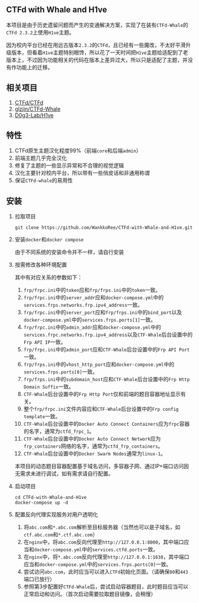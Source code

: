 ## CTFd with Whale and H1ve

本项目是由于历史遗留问题而产生的变通解决方案，实现了在装有`CTFd-Whale`的`CTFd 2.3.2`上使用`H1ve`主题。

因为校内平台已经在用远古版本`2.3.2`的`CTFd`，且已经有一些魔改，不太好平滑升级版本，但看着`H1ve`主题特别眼馋，所以花了一天时间把`H1ve`主题给适配到了老版本上，不过因为功能相关的代码在版本上差异过大，所以只是适配了主题，并没有作功能上的迁移。

## 相关项目

1. [CTFd/CTFd](https://github.com/CTFd/CTFd)
2. [glzjin/CTFd-Whale](https://github.com/glzjin/CTFd-Whale)
3. [D0g3-Lab/H1ve](https://github.com/D0g3-Lab/H1ve)

## 特性

1. CTFd原生主题汉化程度99%（前端`core`和后端`admin`）
2. 前端主题几乎完全汉化
3. 修复了主题的一些显示异常和不合理的视觉逻辑
4. 汉化主要针对校内平台，所以带有一些俏皮话和非通用称谓
5. 保证`CTFd-whale`的易用性

## 安装

1. 拉取项目

   ```shell
   git clone https://github.com/WankkoRee/CTFd-with-Whale-and-H1ve.git
   ```

2. 安装`docker`和`docker compose`

   由于不同系统的安装命令并不一样，请自行安装

3. 按需修改各种环境配置

   其中有对应关系的参数如下：

   1. `frp/frpc.ini`中的`token`应和`frp/frps.ini`中的`token`一致。
   2. `frp/frpc.ini`中的`server_addr`应和`docker-compose.yml`中的`services.frps.networks.frp.ipv4_address`一致。
   3. `frp/frpc.ini`中的`server_port`应和`frp/frps.ini`中的`bind_port`以及`docker-compose.yml`中的`services.frps.ports[1]`一致。
   4. `frp/frpc.ini`中的`admin_addr`应和`docker-compose.yml`中的`services.frpc.networks.frp.ipv4_address`以及`CTF-Whale`后台设置中的`Frp API IP`一致。
   5. `frp/frpc.ini`中的`admin_port`应和`CTF-Whale`后台设置中的`Frp API Port`一致。
   6. `frp/frps.ini`中的`vhost_http_port`应和`docker-compose.yml`中的`services.frps.ports[0]`一致。
   7. `frp/frps.ini`中的`subdomain_host`应和`CTF-Whale`后台设置中的`Frp Http Domain Suffix`一致。
   8. `CTF-Whale`后台设置中的`Frp Http Port`仅和前端的题目容器地址显示有关。
   9. 整个`frp/frpc.ini`文件内容应和`CTF-Whale`后台设置中的`Frp config template`一致。
   10. `CTF-Whale`后台设置中的`Docker Auto Connect Containers`应为`frpc`容器的名字，通常为`ctfd_frpc_1`。
   11. `CTF-Whale`后台设置中的`Docker Auto Connect Network`应为`frp_containers`网络的名字，通常为`ctfd_frp_containers`。
   12. `CTF-Whale`后台设置中的`Docker Swarm Nodes`通常为`linux-1`。

   本项目的动态题目容器配置基于域名访问，多容器子网、通过IP+端口访问因无需求未进行调试，如有需求请自行配置。

4. 启动项目

   ```shell
   cd CTFd-with-Whale-and-H1ve
   docker-compose up -d
   ```

5. 配置反向代理实现服务对用户透明化

   1. 将`abc.com`和`*.abc.com`解析至目标服务器（当然也可以是子域名，如`ctf.abc.com`和`*.ctf.abc.com`）
   2. 在`nginx`中，将`abc.com`反向代理至`http://127.0.0.1:8000`，其中端口应当和`docker-compose.yml`中的`services.ctfd.ports`一致。
   3. 在`nginx`中，将`*.abc.com`反向代理至`http://127.0.0.1:1638`，其中端口应当和`docker-compose.yml`中的`services.frps.ports[0]`一致。
   4. 尝试访问`abc.com`，此时应当可以进入`CTFd`初始化页面。（请确保`80`和`443`端口已放行）
   5. 参照第3步配置好`CTFd-Whale`后，尝试启动容器题目，此时题目应当可以正常启动和访问。（首次启动需要拉取题目镜像，会稍慢）

